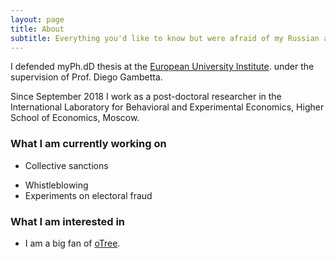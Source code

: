 ```yaml
---
layout: page
title: About
subtitle: Everything you'd like to know but were afraid of my Russian accent
---
```


I defended myPh.dD thesis at the [European University Institute](http://www.eui.eu/DepartmentsAndCentres/PoliticalAndSocialSciences/People/Researchers/Researchers2012.aspx).
under the supervision of Prof. Diego Gambetta.

Since September 2018 I work as a post-doctoral researcher in
the International Laboratory for Behavioral and Experimental Economics,
Higher School of Economics, Moscow.




### What I am currently working on

+ Collective sanctions
* Whistleblowing
* Experiments on electoral fraud


### What I am interested in
* I am a big fan of [oTree](http://www.otree.org). 
